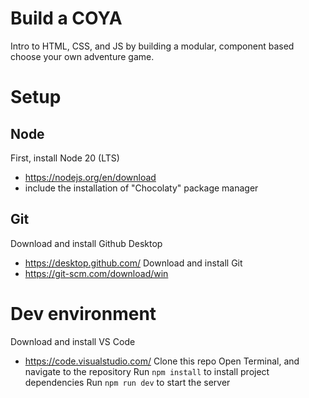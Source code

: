 # Build a COYA
Intro to HTML, CSS, and JS by building a modular, component based choose your own adventure game.

# Setup
## Node
First, install Node 20 (LTS)
- https://nodejs.org/en/download
- include the installation of "Chocolaty" package manager

## Git
Download and install Github Desktop
- https://desktop.github.com/
Download and install Git
- https://git-scm.com/download/win

# Dev environment
Download and install VS Code
- https://code.visualstudio.com/
Clone this repo
Open Terminal, and navigate to the repository
Run `npm install` to install project dependencies
Run `npm run dev` to start the server

